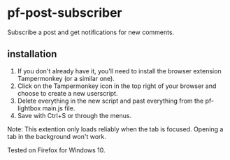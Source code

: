 # pf-post-subscriber
Subscribe a post and get notifications for new comments.

## installation
1. If you don't already have it, you'll need to install the browser extension Tampermonkey (or a similar one).
2. Click on the Tampermonkey icon in the top right of your browser and choose to create a new userscript.
3. Delete everything in the new script and past everything from the pf-lightbox main.js file.
4. Save with Ctrl+S or through the menus.

Note: This extention only loads reliably when the tab is focused. Opening a tab in the background won't work.

Tested on Firefox for Windows 10.
